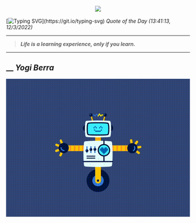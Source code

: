 <p align='center'><img src='https://komarev.com/ghpvc/?username=hungpurdie&label=Total+Vistors&color=brightgreen&style=plastic'></p> 


 [![Typing SVG](https://readme-typing-svg.herokuapp.com?font=Press+Start+2P&color=C2F784&size=35&width=900&height=100&lines=Hello+World%2C+I'm+Hung+!)](https://git.io/typing-svg) 
 _Quote of the Day (13:41:13, 12/3/2022)_
___
>**_Life is a learning experience, only if you learn._**
___
## __ **_Yogi Berra_** 
<p align="center"><img src="src/assets/images/robot-dancing-dribble.gif"/></p>